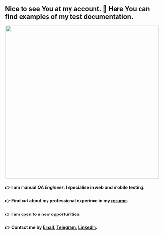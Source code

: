 ## Nice to see You at my account. :raised_hands: Here You can find examples of my test documentation.
<div id="header" align="center">
  <img src="https://media.giphy.com/media/v1.Y2lkPTc5MGI3NjExY2c3dDRhd2Rxa3R1Ync4NWc5cnp5M25jbmVrdzhvOTZzY3AzYzU4dyZlcD12MV9pbnRlcm5hbF9naWZfYnlfaWQmY3Q9Zw/5r5J4JD9miis/giphy.gif" width="500"/>
</div>

#### :point_right: I am manual ***QA Engineer***. I specialise in web and mobile testing.
#### :point_right: Find out about my professional experince in my [resume](https://drive.google.com/file/d/1o0UGJ8Y1TdLftkJn7deIs6JmDLrLwOMc/view).
#### :point_right: I am open to a new opportunities.
#### :point_right: Contact me by [Email](mailto:alenazavadzich@yahoo.com), [Telegram](https://t.me/alenazavadzich), [LinkedIn](https://www.linkedin.com/in/alena-zavadzich/).
